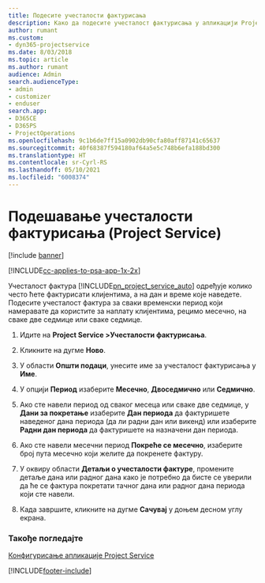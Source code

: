 ```yaml
---
title: Подесите учесталости фактурисања
description: Како да подесите учесталост фактурисања у апликацији Project Service
author: rumant
ms.custom:
- dyn365-projectservice
ms.date: 8/03/2018
ms.topic: article
ms.author: rumant
audience: Admin
search.audienceType:
- admin
- customizer
- enduser
search.app:
- D365CE
- D365PS
- ProjectOperations
ms.openlocfilehash: 9c1b6de7ff15a0902db90cfa80aff87141c65637
ms.sourcegitcommit: 40f68387f594180af64a5e5c748b6efa188bd300
ms.translationtype: HT
ms.contentlocale: sr-Cyrl-RS
ms.lasthandoff: 05/10/2021
ms.locfileid: "6008374"
---
```

# <a name="set-up-invoice-frequencies-project-service"></a>Подешавање учесталости фактурисања (Project Service)

[!include [banner](../includes/psa-now-project-operations.md)]

[!INCLUDE[cc-applies-to-psa-app-1x-2x](../includes/cc-applies-to-psa-app-1x-2x.md)]

Учесталост фактура [!INCLUDE[pn_project_service_auto](../includes/pn-project-service-auto.md)] одређује колико често ћете фактурисати клијентима, а на дан и време које наведете. Подесите учесталост фактура за сваки временски период који намеравате да користите за наплату клијентима, рецимо месечно, на сваке две седмице или сваке седмице.  
  
1.  Идите на **Project Service >Учесталости фактурисања**.  
  
2.  Кликните на дугме **Ново**.  
  
3.  У области **Општи подаци**, унесите име за учесталост фактурисања у **Име**.  
  
4.  У опцији **Период** изаберите **Месечно**, **Двоседмично** или **Седмично**.  
  
5.  Ако сте навели период од сваког месеца или сваке две седмице, у **Дани за покретање** изаберите **Дан периода** да фактуришете наведеног дана периода (да ли радни дан или викенд) или изаберите **Радни дан периода** да фактуришете на назначени дан периода.  
  
6.  Ако сте навели месечни период **Покреће се месечно**, изаберите број пута месечно који желите да покренете фактуру.  
  
7.  У оквиру области **Детаљи о учесталости фактуре**, промените детаље дана или радног дана како је потребно да бисте се уверили да ће се фактура покретати тачног дана или радног дана периода који сте навели.  
  
8.  Када завршите, кликните на дугме **Сачувај** у доњем десном углу екрана.  
  
### <a name="see-also"></a>Такође погледајте  
 [Конфигурисање апликације Project Service](../psa/configure.md)


[!INCLUDE[footer-include](../includes/footer-banner.md)]